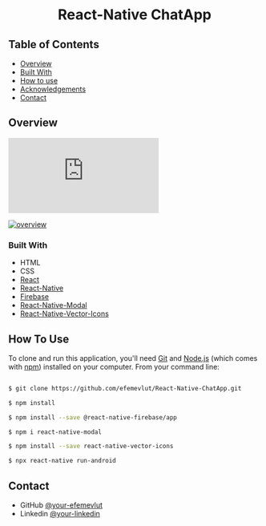 

<h1 align="center">React-Native ChatApp</h1>




## Table of Contents

- [Overview](#overview)
- [Built With](#built-with)
- [How to use](#how-to-use)
- [Acknowledgements](#acknowledgements)
- [Contact](#contact)

<!-- OVERVIEW -->

## Overview
[![](https://freshidea.com/jonah/youtube-api/subscribers-badge.php?label=YouTube&style=for-the-badge&color=red&labelColor=ce4630)](https://www.youtube.com/watch?v=Es-jawWrHYg&feature=youtu.be)

[![overview](https://i9.ytimg.com/vi/Es-jawWrHYg/mq2.jpg?sqp=CMDpq_8F&rs=AOn4CLDHTJQ8OBQpZTxgDHQuq-pkqQYHyQ)](https://www.youtube.com/watch?v=Es-jawWrHYg&feature=youtu.be "ChatApp Overview")

### Built With



- HTML
- CSS
- [React](https://reactjs.org/)
- [React-Native](https://reactnative.dev/)
- [Firebase](https://rnfirebase.io/)
- [React-Native-Modal](https://github.com/react-native-modal/react-native-modal)
- [React-Native-Vector-Icons](https://github.com/oblador/react-native-vector-icons)



## How To Use



To clone and run this application, you'll need [Git](https://git-scm.com) and [Node.js](https://nodejs.org/en/download/) (which comes with [npm](http://npmjs.com)) installed on your computer. From your command line:

```bash

$ git clone https://github.com/efemevlut/React-Native-ChatApp.git

$ npm install

$ npm install --save @react-native-firebase/app

$ npm i react-native-modal

$ npm install --save react-native-vector-icons

$ npx react-native run-android

```

## Contact

- GitHub [@your-efemevlut](https://github.com/efemevlut)
- Linkedin [@your-linkedin](https://www.linkedin.com/in/mevl%C3%BCt-efe-5465221b8/)

